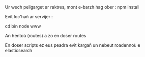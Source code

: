 Ur wech pellgarget ar raktres, mont e-barzh hag ober : npm install

Evit loc'hañ ar servijer :

cd bin
node www

An hentoù (routes) a zo en doser routes

En doser scripts ez eus peadra evit kargañ un nebeut roadennoù e elasticsearch

